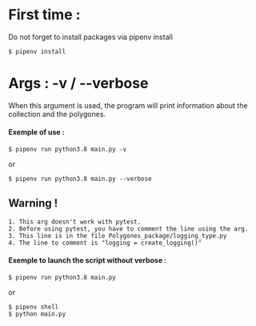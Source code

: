 # First time :
Do not forget to install packages via pipenv install
```shell script 
$ pipenv install
```
# Args : -v / --verbose
When this argument is used, the program will print information
about the collection and the polygones.
#### Exemple of use :
```shell script 
$ pipenv run python3.8 main.py -v
```
or 
```shell script 
$ pipenv run python3.8 main.py --verbose
```
## Warning !
    1. This arg doesn't work with pytest.
    2. Before using pytest, you have to comment the line using the arg.
    3. This line is in the file Polygones_package/logging_type.py
    4. The line to comment is "logging = create_logging()"

#### Exemple to launch the script without verbose :
```shell script 
$ pipenv run python3.8 main.py
```
or 
```shell script 
$ pipenv shell
$ python main.py
```